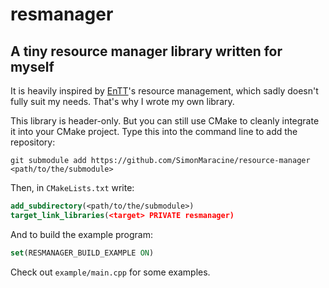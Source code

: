 # resmanager

## A tiny resource manager library written for myself

It is heavily inspired by [EnTT](https://github.com/SimonMaracine/entt)'s resource management,
which sadly doesn't fully suit my needs. That's why I wrote my own library.

This library is header-only. But you can still use CMake to cleanly integrate it into your CMake
project. Type this into the command line to add the repository:

```text
git submodule add https://github.com/SimonMaracine/resource-manager <path/to/the/submodule>
```

Then, in `CMakeLists.txt` write:

```cmake
add_subdirectory(<path/to/the/submodule>)
target_link_libraries(<target> PRIVATE resmanager)
```

And to build the example program:

```cmake
set(RESMANAGER_BUILD_EXAMPLE ON)
```

Check out `example/main.cpp` for some examples.
